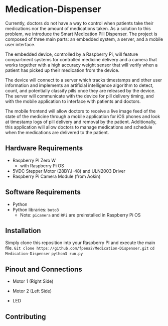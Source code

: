 # Medication-Dispenser
Currently, doctors do not have a way to control when patients take their medications nor the amount of medications taken. As a solution to this problem, we introduce the Smart Medication Pill Dispenser. The project is composed of three main parts: an embedded system, a server, and a mobile user interface.
 
The embedded device, controlled by a Raspberry Pi, will feature compartment systems for controlled medicine delivery and a camera that works together with a high accuracy weight sensor that will verify when a patient has picked up their medication from the device.
 
The device will connect to a server which tracks timestamps and other user information and implements an artificial intelligence algorithm to detect, count, and potentially classify pills once they are released by the device. The server will communicate with the device for pill delivery timing, and with the mobile application to interface with patients and doctors.

The mobile frontend will allow doctors to receive a live image feed of the state of the medicine through a mobile application for iOS phones and look at timestamp logs of pill delivery and removal by the patient. Additionally, this application will allow doctors to manage medications and schedule when the medications are delivered to the patient. 

## Hardware Requirements 
+ Raspberry PI Zero W
  + with Raspberry Pi OS
+ 5VDC Stepper Motor (28BYJ-48) and ULN2003 Driver
+ Raspberry Pi Camera Module (from Aokin)

## Software Requirements
+ Python
+ Python libraries: `boto3`
  + Note: `picamera` and `RPi` are preinstalled in Raspberry Pi OS 


## Installation 
Simply clone this reposition into your Raspberry PI and execute the main file. 
`Git clone https://github.com/fpena2/Medication-Dispenser.git`
`cd Medication-Dispenser`
`python3 run.py`

## Pinout and Connections 

+ Motor 1 (Right Side)

+ Motor 2 (Left Side)

+ LED 

## Contributing 



